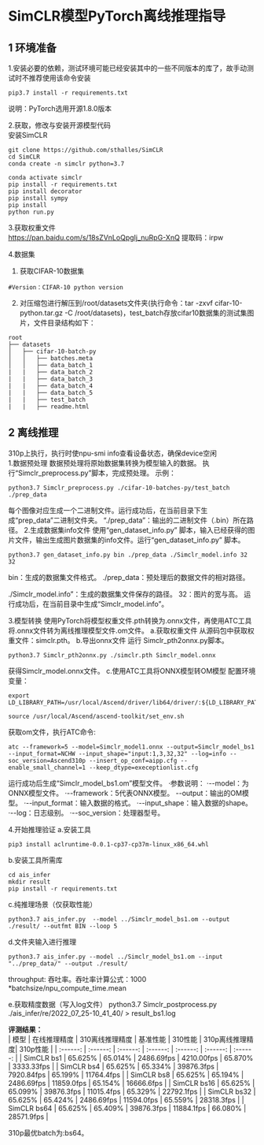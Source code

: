 # SimCLR模型PyTorch离线推理指导

## 1 环境准备 

1.安装必要的依赖，测试环境可能已经安装其中的一些不同版本的库了，故手动测试时不推荐使用该命令安装  
```
pip3.7 install -r requirements.txt  
```
说明：PyTorch选用开源1.8.0版本



2.获取，修改与安装开源模型代码  
安装SimCLR
```shell
git clone https://github.com/sthalles/SimCLR
cd SimCLR
conda create -n simclr python=3.7

conda activate simclr
pip install -r requirements.txt 
pip install decorator
pip install sympy
pip install 
python run.py
```

3.获取权重文件  
  https://pan.baidu.com/s/18sZVnLoQpgIj_nuRpG-XnQ
  提取码：irpw 

4.数据集     
1. 获取CIFAR-10数据集
```
#Version：CIFAR-10 python version
```
2. 对压缩包进行解压到/root/datasets文件夹(执行命令：tar -zxvf cifar-10-python.tar.gz -C /root/datasets)，test_batch存放cifar10数据集的测试集图片，文件目录结构如下：
```
root
├── datasets
│   ├── cifar-10-batch-py
│   │   ├── batches.meta
│   │   ├── data_batch_1
|   |   ├── data_batch_2
|   |   ├── data_batch_3
|   |   ├── data_batch_4
|   |   ├── data_batch_5
|   |   ├── test_batch
|   |   ├── readme.html
```



## 2 离线推理 

310p上执行，执行时使npu-smi info查看设备状态，确保device空闲  
1.数据预处理
数据预处理将原始数据集转换为模型输入的数据。
执行“Simclr_preprocess.py”脚本，完成预处理。
示例：
```
python3.7 Simclr_preprocess.py ./cifar-10-batches-py/test_batch ./prep_data
```
每个图像对应生成一个二进制文件。运行成功后，在当前目录下生成“prep_data”二进制文件夹。
“./prep_data”：输出的二进制文件（.bin）所在路径。
2.生成数据集info文件
使用“gen_dataset_info.py” 脚本，输入已经获得的图片文件，输出生成图片数据集的info文件。运行“gen_dataset_info.py” 脚本。
```
python3.7 gen_dataset_info.py bin ./prep_data ./Simclr_model.info 32 32
```
bin：生成的数据集文件格式。
./prep_data：预处理后的数据文件的相对路径。

./Simclr_model.info”：生成的数据集文件保存的路径。
32：图片的宽与高。
运行成功后，在当前目录中生成“Simclr_model.info”。

3.模型转换
使用PyTorch将模型权重文件.pth转换为.onnx文件，再使用ATC工具将.onnx文件转为离线推理模型文件.om文件。
a.获取权重文件
从源码包中获取权重文件：simclr.pth。
b.导出onnx文件
运行 Simclr_pth2onnx.py脚本。
```
python3.7 Simclr_pth2onnx.py ./simclr.pth Simclr_model.onnx
```
 获得Simclr_model.onnx文件。
c.使用ATC工具将ONNX模型转OM模型
配置环境变量：
```
export LD_LIBRARY_PATH=/usr/local/Ascend/driver/lib64/driver/:${LD_LIBRARY_PATH}
```
```
source /usr/local/Ascend/ascend-toolkit/set_env.sh
```
获取om文件，执行ATC命令:
```
atc --framework=5 --model=Simclr_model1.onnx --output=Simclr_model_bs1 --input_format=NCHW --input_shape="input:1,3,32,32" --log=info --soc_version=Ascend310p --insert_op_conf=aipp.cfg --enable_small_channel=1 --keep_dtype=execeptionlist.cfg
```
运行成功后生成“Simclr_model_bs1.om”模型文件。
·参数说明：
·--model：为ONNX模型文件。
·--framework：5代表ONNX模型。
--output：输出的OM模型。
·--input_format：输入数据的格式。
·--input_shape：输入数据的shape。
·--log：日志级别。
·--soc_version：处理器型号。

4.开始推理验证
a.安装工具
```
pip3 install aclruntime-0.0.1-cp37-cp37m-linux_x86_64.whl
```
b.安装工具所需库
```
cd ais_infer
mkdir result
pip install -r requirements.txt
```
c.纯推理场景（仅获取性能）
```
python3.7 ais_infer.py  --model ../Simclr_model_bs1.om --output ./result/ --outfmt BIN --loop 5
```

d.文件夹输入进行推理
```
python3.7 ais_infer.py --model ../Simclr_model_bs1.om --input "../prep_data/" --output ./result/
```
throughput: 吞吐率。吞吐率计算公式：1000 *batchsize/npu_compute_time.mean

e.获取精度数据（写入log文件）
python3.7 Simclr_postprocess.py  ./ais_infer/re/2022_07_25-10_41_40/ > result_bs1.log
    


 **评测结果：**   
| 模型        |  在线推理精度  | 310离线推理精度 | 基准性能   | 310性能    | 310p离线推理精度| 310p性能   |
| :------:    | :------:      | :------:       | :------:   | :------:   | :------:     | :------:   |
| SimCLR bs1  |   65.625%    |    65.014%     | 2486.69fps | 4210.00fps |  65.870%      | 3333.33fps |
| SimCLR bs4  |   65.625%    |    65.334%     | 39876.3fps | 7920.84fps |  65.199%      | 11764.4fps |
| SimCLR bs8  |   65.625%    |    65.194%     | 2486.69fps | 11859.0fps |  65.154%      | 16666.6fps |
| SimCLR bs16 |   65.625%    |    65.099%     | 39876.3fps | 11015.4fps |  65.329%      | 22792.1fps |
| SimCLR bs32 |   65.625%    |    65.424%     | 2486.69fps | 11594.0fps |  65.559%      | 28318.3fps |
| SimCLR bs64 |   65.625%    |    65.409%     | 39876.3fps | 11884.1fps |  66.080%      | 28571.9fps |

310p最优batch为:bs64。



